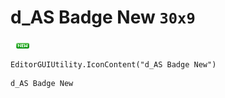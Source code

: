 # d_AS Badge New `30x9`
<img src="/img/d_AS%20Badge%20New.png" width=30 height=9>

``` CSharp
EditorGUIUtility.IconContent("d_AS Badge New")
```
```
d_AS Badge New
```

